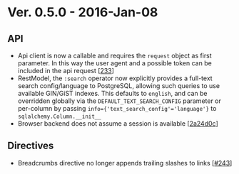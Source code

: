# Ver. 0.5.0 - 2016-Jan-08


## API
* Api client is now a callable and requires the ``request`` object as first parameter.
  In this way the user agent and a possible token can be included in the api request
  [[233](https://github.com/quantmind/lux/pull/233)]
* RestModel, the ``:search`` operator now explicitly provides a full-text search config/language to PostgreSQL,
  allowing such queries to use available GIN/GiST indexes. This defaults to `english`, and can be overridden
  globally via the `DEFAULT_TEXT_SEARCH_CONFIG` parameter or per-column by passing
  `info={'text_search_config'='language'}` to `sqlalchemy.Column.__init__`
* Browser backend does not assume a session is available [[2a24d0c](https://github.com/quantmind/lux/commit/2a24d0c8b2513dda41cd86952b42f0b3c3184d76)]

## Directives
* Breadcrumbs directive no longer appends trailing slashes to links [[#243](https://github.com/quantmind/lux/pull/243)]